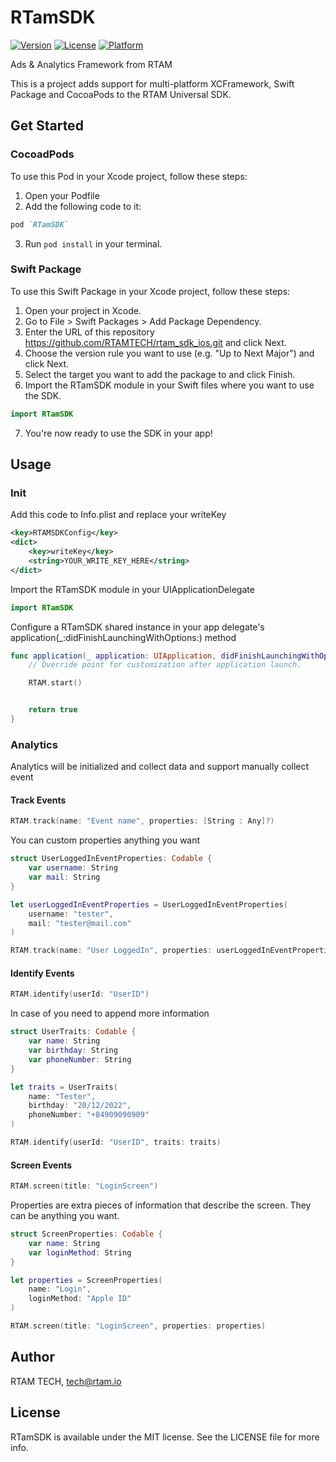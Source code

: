 # RTamSDK

[![Version](https://img.shields.io/cocoapods/v/RTamSDK.svg?style=flat)](https://cocoapods.org/pods/RTamSDK)
[![License](https://img.shields.io/cocoapods/l/RTamSDK.svg?style=flat)](https://cocoapods.org/pods/RTamSDK)
[![Platform](https://img.shields.io/cocoapods/p/RTamSDK.svg?style=flat)](https://cocoapods.org/pods/RTamSDK)

Ads & Analytics Framework from RTAM

This is a project adds support for multi-platform XCFramework, Swift Package and CocoaPods to the RTAM Universal SDK.

## Get Started

### CocoadPods

To use this Pod in your Xcode project, follow these steps:

1. Open your Podfile
2. Add the following code to it:

```ruby
pod `RTamSDK`
```

3. Run `pod install` in your terminal.

### Swift Package

To use this Swift Package in your Xcode project, follow these steps:

1. Open your project in Xcode.
2. Go to File > Swift Packages > Add Package Dependency.
3. Enter the URL of this repository https://github.com/RTAMTECH/rtam_sdk_ios.git and click Next.
4. Choose the version rule you want to use (e.g. "Up to Next Major") and click Next.
5. Select the target you want to add the package to and click Finish.
6. Import the RTamSDK module in your Swift files where you want to use the SDK.

```Swift
import RTamSDK
```

7. You're now ready to use the SDK in your app!

## Usage

### Init

Add this code to Info.plist and replace your writeKey

```xml
<key>RTAMSDKConfig</key>
<dict>
    <key>writeKey</key>
    <string>YOUR_WRITE_KEY_HERE</string>
</dict>
```

Import the RTamSDK module in your UIApplicationDelegate

```swift
import RTamSDK
```

Configure a RTamSDK shared instance in your app delegate's application(_:didFinishLaunchingWithOptions:) method

```swift
func application(_ application: UIApplication, didFinishLaunchingWithOptions launchOptions: [UIApplication.LaunchOptionsKey: Any]?) -> Bool {
    // Override point for customization after application launch.

    RTAM.start()


    return true
}
```

### Analytics

Analytics will be initialized and collect data and support manually collect event

#### Track Events

```swift
RTAM.track(name: "Event name", properties: [String : Any]?)
```

You can custom properties anything you want

```swift
struct UserLoggedInEventProperties: Codable {
    var username: String
    var mail: String
}

let userLoggedInEventProperties = UserLoggedInEventProperties(
    username: "tester",
    mail: "tester@mail.com"
)

RTAM.track(name: "User LoggedIn", properties: userLoggedInEventProperties)

```

#### Identify Events

```swift
RTAM.identify(userId: "UserID")
```

In case of you need to append more information

```swift
struct UserTraits: Codable {
    var name: String
    var birthday: String
    var phoneNumber: String
}

let traits = UserTraits(
    name: "Tester",
    birthday: "20/12/2022",
    phoneNumber: "+84909090909"
)

RTAM.identify(userId: "UserID", traits: traits)
```

#### Screen Events

```swift
RTAM.screen(title: "LoginScreen")
```

Properties are extra pieces of information that describe the screen. They can be anything you want.

```swift
struct ScreenProperties: Codable {
    var name: String
    var loginMethod: String
}

let properties = ScreenProperties(
    name: "Login",
    loginMethod: "Apple ID"
)

RTAM.screen(title: "LoginScreen", properties: properties)
```


## Author

RTAM TECH, tech@rtam.io

## License

RTamSDK is available under the MIT license. See the LICENSE file for more info.
